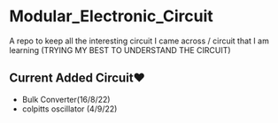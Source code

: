 # Modular_Electronic_Circuit
A repo to keep all the interesting circuit I came across / circuit that I am learning (TRYING MY BEST TO UNDERSTAND THE CIRCUIT)

## Current Added Circuit❤️
* Bulk Converter(16/8/22) 
* colpitts oscillator (4/9/22)
